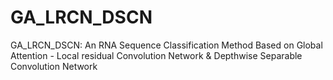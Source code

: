 # GA_LRCN_DSCN
GA_LRCN_DSCN: An RNA Sequence Classification Method Based on Global Attention - Local residual Convolution Network &amp; Depthwise Separable Convolution Network
